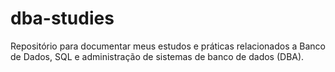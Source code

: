 # dba-studies
Repositório para documentar meus estudos e práticas relacionados a Banco de Dados, SQL e administração de sistemas de banco de dados (DBA).
